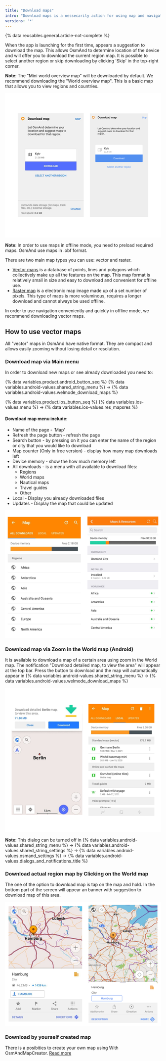 ```yaml
---
title: "Download maps"
intro: "Download maps is a nessecarily action for using map and navigation. It is possible to download more or less detailed map, in different styles and parameters but the main thihg it should be saved in your device. It is important to note that without downloaded map the navigation will not work correctly."
versions: '*'
---
```

{% data reusables.general.article-not-complete %}

When the app is launching for the first time,  appears a suggestion  to download the map. This allows OsmAnd to determine location of the device  and will offer you to download the current region map. It is possible to select another region or skip downloading by clicking 'Skip' in the top-right corner.

**Note**: The "Mini world overview map"  will be downloaded by default. We recommend downloading the "World overview map". This is a basic map that allows you to view regions and countries.

![Download map](/assets/images/settings/download_map.png)

**Note**: In order to use maps in offline mode, you need to preload required maps. OsmAnd use  maps  in .obf  format.

There are two main map types you can use: vector and raster.
- [Vector maps](/osmand/start-with/download-maps#how-to-use-vector-maps) is a database of points, lines and polygons which collectively make up all the features on the map. This map format is relatively small in size and easy to download and convenient for offline use.
- [Raster map](/osmand/map/online-raster-maps) is a  electronic map image made up of a set number of pixels. This type of maps is more voluminous, requires a longer download and cannot always be used offline. 

In order to use navigation conveniently and quickly in offline mode, we recommend downloading vector maps.

## How to use vector maps

All "vector" maps in OsmAnd have native format. They are compact and allows  easily zooming without losing detail or resolution. 

### Download map via Main menu

In order to download new maps or see already downloaded you need to:

{% data variables.product.android_button_seq %} {% data variables.android-values.shared_string_menu %} → {% data variables.android-values.welmode_download_maps %}

{% data variables.product.ios_button_seq %} {% data variables.ios-values.menu %} → {% data variables.ios-values.res_mapsres %}

#### Download map menu include: 

- Name of the page - 'Map'
- Refresh the page button - refresh the page
- Search button - by pressing on it you can enter the name of the region or city that you would like to download
- Map counter (Only in free version) - display how many map downloads left
- Device memory - show the how much memory left
- All downloads - is a menu with all available to download files:
  - Regions
  - World maps
  - Nautical maps
  - Travel guides
  - Other
- Local - Display you already downloaded files
- Updates - Display the map that could be updated

![Download maps regions ](/assets/images/settings/download_maps_regions.png)

### Download map via Zoom in the World map (Android)

It is available to download a map of a certain area using zoom in the World map. The notification "Download detailed map, to view the area" will appear at the top bar. Press the button to download and the map will automatically appear in {% data variables.android-values.shared_string_menu %} → {% data variables.android-values.welmode_download_maps %}

![Zoom in download map Android ](/assets/images/settings/zoom_in_download_map_android.png)

**Note**: This dialog can be turned off  in {% data variables.android-values.shared_string_menu %} → {% data variables.android-values.shared_string_settings %} → {% data variables.android-values.osmand_settings %} → {% data variables.android-values.dialogs_and_notifications_title %}

### Download actual region map by Clicking on the World map  

The one of the option to download map is tap on the map and hold. In the bottom part of the screen will appear an banner with suggestion to download map of this area.

![Tap on the map download region](/assets/images/settings/tap_on_the_map_download_region.png)

### Download by yourself created map

There is a posibities to create your own map using With OsmAndMapCreator. [Read more](/development/map-creation/create-offline-maps-yourself)

